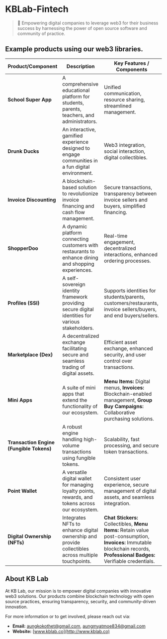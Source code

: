 # KBLab-Fintech

> 🚀 Empowering digital companies to leverage web3 for their business success by harnessing the power of open source software and community of practice.

## Example products using our web3 libraries.

| **Product/Component**                            | **Description**                                                                                                                                                                  | **Key Features / Components**                                                                                                                                                                                   |
|--------------------------------------------------|----------------------------------------------------------------------------------------------------------------------------------------------------------------------------------|------------------------------------------------------------------------------------------------------------------------------------------------------------------------------------------------------------------|
| **School Super App**                             | A comprehensive educational platform for students, parents, teachers, and administrators.                                                                                       | Unified communication, resource sharing, streamlined management.                                                                                                       |
| **Drunk Ducks**                                  | An interactive, gamified experience designed to engage communities in a fun digital environment.                                                                                 | Web3 integration, social interaction, digital collectibles.                                                                                                              |
| **Invoice Discounting**                          | A blockchain-based solution to revolutionize invoice financing and cash flow management.                                                                                          | Secure transactions, transparency between invoice sellers and buyers, simplified financing.                                                                              |
| **ShopperDoo**                                   | A dynamic platform connecting customers with restaurants to enhance dining and shopping experiences.                                                                            | Real-time engagement, decentralized interactions, enhanced ordering processes.                                                                                           |
| **Profiles (SSI)**                               | A self-sovereign identity framework providing secure digital identities for various stakeholders.                                                                               | Supports identities for students/parents, customers/restaurants, invoice sellers/buyers, and end buyers/sellers.                                                           |
| **Marketplace (Dex)**                            | A decentralized exchange facilitating secure and seamless trading of digital assets.                                                                                              | Efficient asset exchange, enhanced security, and user control over transactions.                                                                                         |
| **Mini Apps**                                    | A suite of mini apps that extend the functionality of our ecosystem.                                                                                                             | **Menu Items:** Digital menus, **Invoices:** Blockchain-enabled management, **Group Buy Campaigns:** Collaborative purchasing solutions.                                |
| **Transaction Engine (Fungible Tokens)**         | A robust engine handling high-volume transactions using fungible tokens.                                                                                                          | Scalability, fast processing, and secure token transactions.                                                                                                             |
| **Point Wallet**                                 | A versatile digital wallet for managing loyalty points, rewards, and tokens across our ecosystem.                                                                                 | Consistent user experience, secure management of digital assets, and seamless integration.                                                                               |
| **Digital Ownership (NFTs)**                     | Integrates NFTs to enhance digital ownership and provide collectibles across multiple touchpoints.                                                                                | **Chat Stickers:** Collectibles, **Menu Items:** Retain value post-consumption, **Invoices:** Immutable blockchain records, **Professional Badges:** Verifiable credentials. |


## About KB Lab

At KB Lab, our mission is to empower digital companies with innovative web3 solutions. Our products combine blockchain technology with open source practices, ensuring transparency, security, and community-driven innovation.

For more information or to get involved, please reach out via:
- **Email:** [aungkokothet@gmail.com](mailto:aungkokothet@gmail.com), [aungmyatmoe834@gmail.com](mailto:aungmyatmoe834@gmail.com)
- **Website:** [www.kblab.co](http://www.kblab.co)
